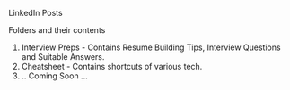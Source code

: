 LinkedIn Posts

Folders and their contents
1. Interview Preps - Contains Resume Building Tips, Interview Questions and Suitable Answers.
2. Cheatsheet - Contains shortcuts of various tech.
3. .. Coming Soon ...
